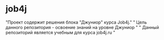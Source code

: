# job4j
"Проект содержит решения блока "Джуниор" курса Job4j."
" Цель данного репозитория - освоение знаний на уровне Джуниор "
" Данный репозиторий является учебным для курса job4j.ru "
